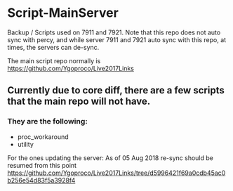 # Script-MainServer
Backup / Scripts used on 7911 and 7921. Note that this repo does not auto sync with percy, and while server 7911 and 7921 auto sync with this repo, at times, the servers can de-sync.

The main script repo normally is https://github.com/Ygoproco/Live2017Links

## Currently due to core diff, there are a few scripts that the main repo will not have.

### They are the following:

- proc_workaround
- utility


For the ones updating the server:
As of 05 Aug 2018 re-sync should be resumed from this point <https://github.com/Ygoproco/Live2017Links/tree/d5996421f69a0cdb45ac0b256e54d83f5a3928f4>
